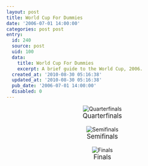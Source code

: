 ```yaml
---
layout: post
title: World Cup For Dummies
date: '2006-07-01 14:00:00'
categories: post post
entry:
  id: 240
  source: post
  uid: 100
  data:
    title: World Cup For Dummies
    excerpt: A brief guide to the World Cup, 2006.
  created_at: '2010-08-30 05:16:38'
  updated_at: '2010-08-30 05:16:38'
  pub_date: '2006-07-01 14:00:00'
  disabled: 0
---
```


<center>
<img src='/images/wcup_quarter.jpg' alt='Quarterfinals'>
<br><big>Quarterfinals</big>
<br><br>
<img src='/images/wcup_semi.jpg' alt='Semifinals'>
<br><big>Semifinals</big>
<br><br>
<img src='/images/wcup_final.jpg' alt='Finals'><br>
<big>Finals</big>
</center>

